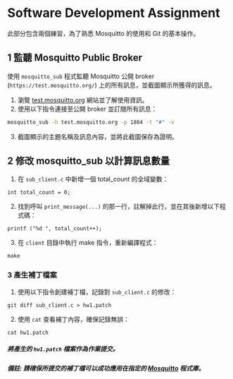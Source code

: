 # Software Development Assignment

此部分包含兩個練習，為了熟悉 Mosquitto 的使用和 Git 的基本操作。

## 1 監聽 Mosquitto Public Broker
使用 `mosquitto_sub` 程式監聽 Mosquitto 公開 broker (`https://test.mosquitto.org/`) 上的所有訊息，並截圖顯示所獲得的訊息。
1. 瀏覽 [test.mosquitto.org](https://test.mosquitto.org/) 網站並了解使用資訊。
2. 使用以下指令連接至公開 broker 並訂閱所有訊息：
```bash
mosquitto_sub -h test.mosquitto.org -p 1884 -t "#" -v
```
3. 截圖顯示的主題名稱及訊息內容，並將此截圖保存為證明。

## 2 修改 mosquitto_sub 以計算訊息數量

1. 在 `sub_client.c` 中新增一個 total_count 的全域變數：
```
int total_count = 0;
```
2. 找到呼叫 `print_message(...)` 的那一行，註解掉此行，並在其後新增以下程式碼：
```
printf ("%d ", total_count++);
```
3. 在 `client` 目錄中執行 make 指令，重新編譯程式：
```
make
```

### 3 產生補丁檔案
1. 使用以下指令創建補丁檔，記錄對 `sub_client.c` 的修改：
```
git diff sub_client.c > hw1.patch
```

2. 使用 `cat` 查看補丁內容，確保記錄無誤：
```
cat hw1.patch
```

##### 將產生的 `hw1.patch` 檔案作為作業提交。
##### 備註: 請確保所提交的補丁檔可以成功應用在指定的 [Mosquitto](https://github.com/wangc86/mosquitto) 程式庫。
